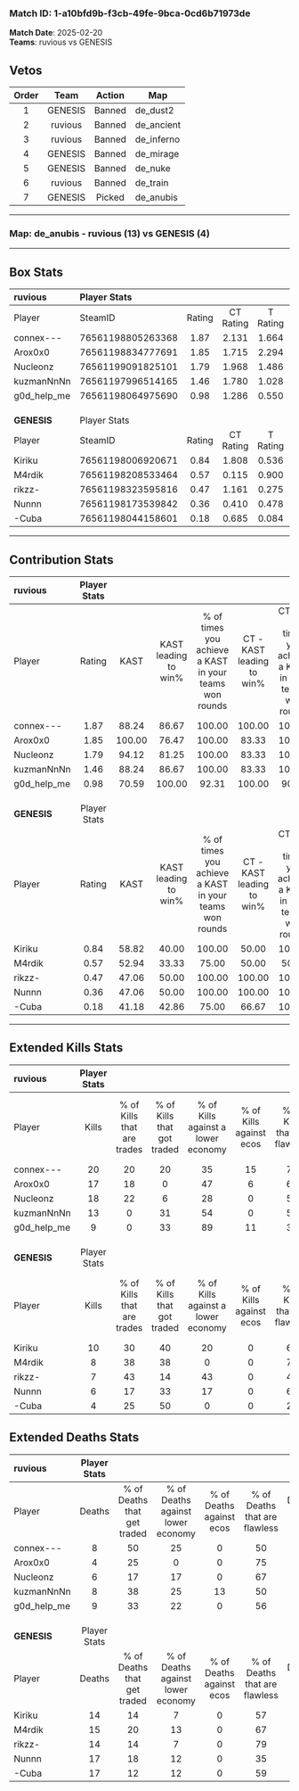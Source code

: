 ### Match ID: 1-a10bfd9b-f3cb-49fe-9bca-0cd6b71973de  
**Match Date**: 2025-02-20  
**Teams**: ruvious vs GENESIS  

## Vetos  

| Order | Team | Action | Map |
| :---: | :--: | :----: | --- |
| 1 | GENESIS | Banned | de_dust2 |
| 2 | ruvious | Banned | de_ancient |
| 3 | ruvious | Banned | de_inferno |
| 4 | GENESIS | Banned | de_mirage |
| 5 | GENESIS | Banned | de_nuke |
| 6 | ruvious | Banned | de_train |
| 7 | GENESIS | Picked | de_anubis |

---  

### **Map**: de_anubis - ruvious (13) vs GENESIS (4)  
---  

## Box Stats  

| **ruvious** | Player Stats      |        |           |          |        |       |       |         |        |      |     |
| :- | :- | :-: | :-: | :-: | :-: | :-: | :-: | :-: | :-: | :-: | :-: |
| Player      | SteamID           | Rating | CT Rating | T Rating |  KAST  |  ADR  | Kills | Assists | Deaths | K/D  | HS% |
| connex---   | 76561198805263368 |  1.87  |   2.131   |  1.664   | 88.24  | 118.0 |  20   |    3    |   8    | 2.50 | 30  |
| Arox0x0     | 76561198834777691 |  1.85  |   1.715   |  2.294   | 100.00 | 92.0  |  17   |    5    |   4    | 4.25 | 47  |
| Nucleonz    | 76561199091825101 |  1.79  |   1.968   |  1.486   | 94.12  | 94.2  |  18   |    3    |   6    | 3.00 | 33  |
| kuzmanNnNn  | 76561197996514165 |  1.46  |   1.780   |  1.028   | 88.24  | 91.7  |  13   |    9    |   8    | 1.63 | 69  |
| g0d_help_me | 76561198064975690 |  0.98  |   1.286   |  0.550   | 70.59  | 66.2  |   9   |    2    |   9    | 1.00 | 55  |
|             |                   |        |           |          |        |       |       |         |        |      |     |
|             |                   |        |           |          |        |       |       |         |        |      |     |
|             |                   |        |           |          |        |       |       |         |        |      |     |
| **GENESIS** | Player Stats      |        |           |          |        |       |       |         |        |      |     |
| Player      | SteamID           | Rating | CT Rating | T Rating |  KAST  |  ADR  | Kills | Assists | Deaths | K/D  | HS% |
| Kiriku      | 76561198006920671 |  0.84  |   1.808   |  0.536   | 58.82  | 81.1  |  10   |    4    |   14   | 0.71 | 50  |
| M4rdik      | 76561198208533464 |  0.57  |   0.115   |  0.900   | 52.94  | 51.1  |   8   |    4    |   15   | 0.53 | 25  |
| rikzz-      | 76561198323595816 |  0.47  |   1.161   |  0.275   | 47.06  | 43.0  |   7   |    2    |   14   | 0.50 | 28  |
| Nunnn       | 76561198173539842 |  0.36  |   0.410   |  0.478   | 47.06  | 52.9  |   6   |    3    |   17   | 0.35 | 50  |
| -Cuba       | 76561198044158601 |  0.18  |   0.685   |  0.084   | 41.18  | 41.8  |   4   |    3    |   17   | 0.24 | 25  |
---  

## Contribution Stats  

| **ruvious** | Player Stats |        |                      |                                                        |                           |                                                             |                          |                                                            |
| :- | :-: | :-: | :-: | :-: | :-: | :-: | :-: | :-: |
| Player      |    Rating    |  KAST  | KAST leading to win% | % of times you achieve a KAST in your teams won rounds | CT - KAST leading to win% | CT - % of times you achieve a KAST in your teams won rounds | T - KAST leading to win% | T - % of times you achieve a KAST in your teams won rounds |
| connex---   |     1.87     | 88.24  |        86.67         |                         100.00                         |          100.00           |                           100.00                            |          60.00           |                           100.00                           |
| Arox0x0     |     1.85     | 100.00 |        76.47         |                         100.00                         |           83.33           |                           100.00                            |          60.00           |                           100.00                           |
| Nucleonz    |     1.79     | 94.12  |        81.25         |                         100.00                         |           83.33           |                           100.00                            |          75.00           |                           100.00                           |
| kuzmanNnNn  |     1.46     | 88.24  |        86.67         |                         100.00                         |           83.33           |                           100.00                            |          100.00          |                           100.00                           |
| g0d_help_me |     0.98     | 70.59  |        100.00        |                         92.31                          |          100.00           |                            90.00                            |          100.00          |                           100.00                           |
|             |              |        |                      |                                                        |                           |                                                             |                          |                                                            |
|             |              |        |                      |                                                        |                           |                                                             |                          |                                                            |
|             |              |        |                      |                                                        |                           |                                                             |                          |                                                            |
| **GENESIS** | Player Stats |        |                      |                                                        |                           |                                                             |                          |                                                            |
| Player      |    Rating    |  KAST  | KAST leading to win% | % of times you achieve a KAST in your teams won rounds | CT - KAST leading to win% | CT - % of times you achieve a KAST in your teams won rounds | T - KAST leading to win% | T - % of times you achieve a KAST in your teams won rounds |
| Kiriku      |     0.84     | 58.82  |        40.00         |                         100.00                         |           50.00           |                           100.00                            |          33.33           |                           100.00                           |
| M4rdik      |     0.57     | 52.94  |        33.33         |                         75.00                          |           50.00           |                            50.00                            |          28.57           |                           100.00                           |
| rikzz-      |     0.47     | 47.06  |        50.00         |                         100.00                         |          100.00           |                           100.00                            |          33.33           |                           100.00                           |
| Nunnn       |     0.36     | 47.06  |        50.00         |                         100.00                         |          100.00           |                           100.00                            |          33.33           |                           100.00                           |
| -Cuba       |     0.18     | 41.18  |        42.86         |                         75.00                          |           66.67           |                           100.00                            |          25.00           |                           50.00                            |
---  

## Extended Kills Stats  

| **ruvious** | Player Stats |                            |                            |                                    |                         |                              |                                 |                                       |                    |           |
| :- | :-: | :-: | :-: | :-: | :-: | :-: | :-: | :-: | :-: | :-: |
| Player      |    Kills     | % of Kills that are trades | % of Kills that got traded | % of Kills against a lower economy | % of Kills against ecos | % of Kills that are flawless | % of Kills that are close duels | % of Kills that are assisted by flash | Pistol Round Kills | AWP Kills |
| connex---   |      20      |             20             |             20             |                 35                 |           15            |              75              |                0                |                  15                   |         6          |     7     |
| Arox0x0     |      17      |             18             |             0              |                 47                 |            6            |              65              |                0                |                   0                   |         0          |     0     |
| Nucleonz    |      18      |             22             |             6              |                 28                 |            0            |              50              |               17                |                  11                   |         0          |     0     |
| kuzmanNnNn  |      13      |             0              |             31             |                 54                 |            0            |              54              |                8                |                   8                   |         0          |     0     |
| g0d_help_me |      9       |             0              |             33             |                 89                 |           11            |              33              |               11                |                   0                   |         0          |     0     |
|             |              |                            |                            |                                    |                         |                              |                                 |                                       |                    |           |
|             |              |                            |                            |                                    |                         |                              |                                 |                                       |                    |           |
|             |              |                            |                            |                                    |                         |                              |                                 |                                       |                    |           |
| **GENESIS** | Player Stats |                            |                            |                                    |                         |                              |                                 |                                       |                    |           |
| Player      |    Kills     | % of Kills that are trades | % of Kills that got traded | % of Kills against a lower economy | % of Kills against ecos | % of Kills that are flawless | % of Kills that are close duels | % of Kills that are assisted by flash | Pistol Round Kills | AWP Kills |
| Kiriku      |      10      |             30             |             40             |                 20                 |            0            |              60              |               10                |                   0                   |         0          |     2     |
| M4rdik      |      8       |             38             |             38             |                 0                  |            0            |              75              |                0                |                   0                   |         0          |     0     |
| rikzz-      |      7       |             43             |             14             |                 43                 |            0            |              43              |                0                |                   0                   |         1          |     2     |
| Nunnn       |      6       |             17             |             33             |                 17                 |            0            |              67              |                0                |                   0                   |         0          |     0     |
| -Cuba       |      4       |             25             |             50             |                 0                  |            0            |              25              |                0                |                   0                   |         0          |     1     |
## Extended Deaths Stats  

| **ruvious** | Player Stats |                             |                                   |                          |                               |                            |                           |               |
| :- | :-: | :-: | :-: | :-: | :-: | :-: | :-: | :-: |
| Player      |    Deaths    | % of Deaths that get traded | % of Deaths against lower economy | % of Deaths against ecos | % of Deaths that are flawless | % of Deaths that are close | % of Deaths while blinded | Deaths to AWP |
| connex---   |      8       |             50              |                25                 |            0             |              50               |             0              |             0             |       0       |
| Arox0x0     |      4       |             25              |                 0                 |            0             |              75               |             0              |             0             |       0       |
| Nucleonz    |      6       |             17              |                17                 |            0             |              67               |             0              |             0             |       0       |
| kuzmanNnNn  |      8       |             38              |                25                 |            13            |              50               |             0              |             0             |       0       |
| g0d_help_me |      9       |             33              |                22                 |            0             |              56               |             11             |             0             |       1       |
|             |              |                             |                                   |                          |                               |                            |                           |               |
|             |              |                             |                                   |                          |                               |                            |                           |               |
|             |              |                             |                                   |                          |                               |                            |                           |               |
| **GENESIS** | Player Stats |                             |                                   |                          |                               |                            |                           |               |
| Player      |    Deaths    | % of Deaths that get traded | % of Deaths against lower economy | % of Deaths against ecos | % of Deaths that are flawless | % of Deaths that are close | % of Deaths while blinded | Deaths to AWP |
| Kiriku      |      14      |             14              |                 7                 |            0             |              57               |             7              |             7             |       2       |
| M4rdik      |      15      |             20              |                13                 |            0             |              67               |             7              |            13             |       1       |
| rikzz-      |      14      |             14              |                 7                 |            0             |              79               |             0              |             7             |       2       |
| Nunnn       |      17      |             18              |                12                 |            0             |              35               |             6              |             6             |       0       |
| -Cuba       |      17      |             12              |                12                 |            0             |              59               |             12             |             6             |       1       |
